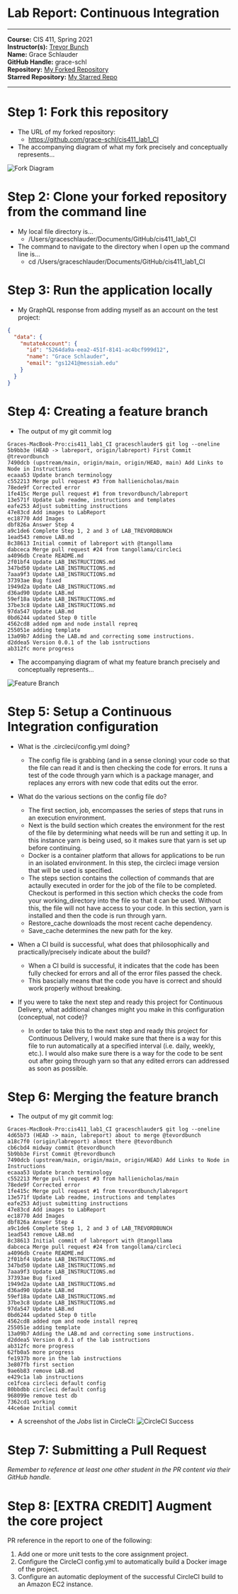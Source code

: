 # Lab Report: Continuous Integration
___
**Course:** CIS 411, Spring 2021  
**Instructor(s):** [Trevor Bunch](https://github.com/trevordbunch)  
**Name:** Grace Schlauder  
**GitHub Handle:** grace-schl  
**Repository:** [My Forked Repository](https://github.com/grace-schl/cis411_lab1_CI)  
**Starred Repository:** [My Starred Repo](https://github.com/alexfoxy/lax.js)
___

# Step 1: Fork this repository
- The URL of my forked repository: 
  - https://github.com/grace-schl/cis411_lab1_CI
- The accompanying diagram of what my fork precisely and conceptually represents...
  
![Fork Diagram](/assets/cis411_lab1_CI_forked.jpg)


# Step 2: Clone your forked repository from the command line  
- My local file directory is... 
  - /Users/graceschlauder/Documents/GitHub/cis411_lab1_CI
- The command to navigate to the directory when I open up the command line is... 
  - cd /Users/graceschlauder/Documents/GitHub/cis411_lab1_CI

# Step 3: Run the application locally
- My GraphQL response from adding myself as an account on the test project:
``` json
{
  "data": {
    "mutateAccount": {
      "id": "5264da9a-eea2-451f-8141-ac4bcf999d12",
      "name": "Grace Schlauder",
      "email": "gs1241@messiah.edu"
    }
  }
}

```

# Step 4: Creating a feature branch
- The output of my git commit log

```
Graces-MacBook-Pro:cis411_lab1_CI graceschlauder$ git log --oneline
5b9bb3e (HEAD -> labreport, origin/labreport) First Commit @trevordbunch
7490dcb (upstream/main, origin/main, origin/HEAD, main) Add Links to Node in Instructions
ecaaa53 Update branch terminology
c552213 Merge pull request #3 from hallienicholas/main
78ede9f Corrected error
1fe415c Merge pull request #1 from trevordbunch/labreport
13e571f Update Lab readme, instructions and templates
eafe253 Adjust submitting instructions
47e83cd Add images to LabReport
ec18770 Add Images
dbf826a Answer Step 4
a9c1de6 Complete Step 1, 2 and 3 of LAB_TREVORDBUNCH
1ead543 remove LAB.md
8c38613 Initial commit of labreport with @tangollama
dabceca Merge pull request #24 from tangollama/circleci
a4096db Create README.md
2f01bf4 Update LAB_INSTRUCTIONS.md
347bd50 Update LAB_INSTRUCTIONS.md
7aaa9f3 Update LAB_INSTRUCTIONS.md
37393ae Bug fixed
1949d2a Update LAB_INSTRUCTIONS.md
d36ad90 Update LAB.md
59ef18a Update LAB_INSTRUCTIONS.md
37be3c8 Update LAB_INSTRUCTIONS.md
97da547 Update LAB.md
0bd6244 updated Step 0 title
4562cd8 added npm and node install repreq
255051e adding template
13a09b7 Adding the LAB.md and correcting some instructions.
d2ddea5 Version 0.0.1 of the lab isntructions
ab312fc more progress
```
- The accompanying diagram of what my feature branch precisely and conceptually represents...

![Feature Branch](../assets/Feature_Branch%20.jpg)


# Step 5: Setup a Continuous Integration configuration
- What is the .circleci/config.yml doing?  
  
  - The config file is grabbing (and in a sense cloning) your code so that the file can read it and is then checking the code for errors. It runs a test of the code through yarn which is a package manager, and replaces any errors with new code that edits out the error. 


- What do the various sections on the config file do?  
  
  - The first section, job, encompasses the series of steps that runs in an execution environment.  
  - Next is the build section which creates the environment for the rest of the file by determining what needs will be run and setting it up. In this instance yarn is being used, so it makes sure that yarn is set up before continuing.  
  - Docker is a container platform that allows for applications to be run in an isolated environment. In this step, the circleci image version that will be used is specified.   
  - The steps section contains the collection of commands that are actaully executed in order for the job of the file to be completed. Checkout is performed in this section which checks the code from your working_directory into the file so that it can be used. Without this, the file will not have access to your code. In this section, yarn is installed and then the code is run through yarn. 
  - Restore_cache downloads the most recent cache dependency.  
  - Save_cache determines the new path for the key.
   

- When a CI build is successful, what does that philosophically and practically/precisely indicate about the build?  
  
  - When a CI build is successful, it indicates that the code has been fully checked for errors and all of the error files passed the check.  
  - This bascially means that the code you have is correct and should work properly without breaking.
   

- If you were to take the next step and ready this project for Continuous Delivery, what additional changes might you make in this configuration (conceptual, not code)?  
  
  - In order to take this to the next step and ready this project for Continuous Delivery, I would make sure that there is a way for this file to run automatically at a specified interval (i.e. daily, weekly, etc.). I would also make sure there is a way for the code to be sent out after going through yarn so that any edited errors can addressed as soon as possible.
   

# Step 6: Merging the feature branch
* The output of my git commit log:
```
Graces-MacBook-Pro:cis411_lab1_CI graceschlauder$ git log --oneline
4d65b73 (HEAD -> main, labreport) about to merge @tevordbunch
a18c7f0 (origin/labreport) almost there @tevordbunch
cb6cbd4 midway commit @tevordbunch
5b9bb3e First Commit @trevordbunch
7490dcb (upstream/main, origin/main, origin/HEAD) Add Links to Node in Instructions
ecaaa53 Update branch terminology
c552213 Merge pull request #3 from hallienicholas/main
78ede9f Corrected error
1fe415c Merge pull request #1 from trevordbunch/labreport
13e571f Update Lab readme, instructions and templates
eafe253 Adjust submitting instructions
47e83cd Add images to LabReport
ec18770 Add Images
dbf826a Answer Step 4
a9c1de6 Complete Step 1, 2 and 3 of LAB_TREVORDBUNCH
1ead543 remove LAB.md
8c38613 Initial commit of labreport with @tangollama
dabceca Merge pull request #24 from tangollama/circleci
a4096db Create README.md
2f01bf4 Update LAB_INSTRUCTIONS.md
347bd50 Update LAB_INSTRUCTIONS.md
7aaa9f3 Update LAB_INSTRUCTIONS.md
37393ae Bug fixed
1949d2a Update LAB_INSTRUCTIONS.md
d36ad90 Update LAB.md
59ef18a Update LAB_INSTRUCTIONS.md
37be3c8 Update LAB_INSTRUCTIONS.md
97da547 Update LAB.md
0bd6244 updated Step 0 title
4562cd8 added npm and node install repreq
255051e adding template
13a09b7 Adding the LAB.md and correcting some instructions.
d2ddea5 Version 0.0.1 of the lab isntructions
ab312fc more progress
62fb0a5 more progress
fe1937b more in the lab instructions
3e807fb first section
9ae6b83 remove LAB.md
e429c1a lab instructions
ce1fcea circleci default config
80bbdbb circleci default config
968099e remove test db
7362cd1 working
44ce6ae Initial commit
```


* A screenshot of the _Jobs_ list in CircleCI:
![CircleCI Success](assets/../../assets/Screen%20Shot%202022-02-06%20at%209.30.56%20PM.png)

# Step 7: Submitting a Pull Request
_Remember to reference at least one other student in the PR content via their GitHub handle._



# Step 8: [EXTRA CREDIT] Augment the core project
PR reference in the report to one of the following:
1. Add one or more unit tests to the core assignment project. 
2. Configure the CircleCI config.yml to automatically build a Docker image of the project.
3. Configure an automatic deployment of the successful CircleCI build to an Amazon EC2 instance.
